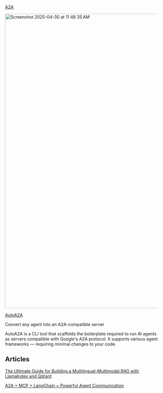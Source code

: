 [A2A](https://github.com/google/A2A/tree/main/demo)

<img width="972" alt="Screenshot 2025-04-30 at 11 48 35 AM" src="https://github.com/user-attachments/assets/10cd7acc-4100-4dcb-8a81-a12a018ba23d" />

[AutoA2A](https://github.com/NapthaAI/autoa2a)

Convert any agent into an A2A-compatible server

AutoA2A is a CLI tool that scaffolds the boilerplate required to run AI agents as servers compatible with Google's A2A protocol. It supports various agent frameworks — requiring minimal changes to your code.

## Articles
[The Ultimate Guide for Building a Multilingual-Multimodal RAG with LlamaIndex and Qdrant](https://towardsdev.com/the-ultimate-guide-for-building-a-multilingual-multimodal-rag-with-llamaindex-and-qdrant-b6ecc2bd37c9)

[A2A + MCP + LangChain = Powerful Agent Communication](https://pub.towardsai.net/a2a-mcp-langchain-powerful-agent-communication-8bb692ed51d3)
